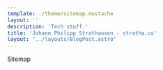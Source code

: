 ```yaml
---
template: ./theme/sitemap.mustache
layout: ''
description: 'Tech stuff.'
title: 'Johann Philipp Strathausen - stratha.us'
layout: "../layouts/BlogPost.astro"
---
```


Sitemap
